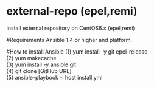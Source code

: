 # external-repo (epel,remi)
Install external repository on CentOS6.x (epel,remi)

#Requirements
Ansible 1.4 or higher and platform.

#How to install Ansible
 (1) yum install -y git epel-release<br>
 (2) yum makecache<br>
 (3) yum install -y ansible git<br>
 (4) git clone [GitHub URL]<br>
 (5) ansible-playbook -i host install.yml

